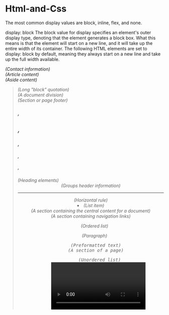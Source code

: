 # Html-and-Css
The most common display values are block, inline, flex, and none.

display: block
The block value for display specifies an element's outer display type, denoting that the element generates a block box. What this means is that the element will start on a new line, and it will take up the entire width of its container. The following HTML elements are set to display: block by default, meaning they always start on a new line and take up the full width available.

<address> (Contact information)
<article> (Article content)
<aside> (Aside content)
<blockquote> (Long "block" quotation)
<div> (A document division)
<footer> (Section or page footer)
<h1>, <h2>, <h3>, <h4>, <h5>, <h6> (Heading elements)
<header> (Groups header information)
<hr> (Horizontal rule)
<li> (List item)
<main> (A section containing the central content for a document)
<nav> (A section containing navigation links)
<ol> (Ordered list)
<p> (Paragraph)
<pre> (Preformatted text)
<section> (A section of a page)
<ul> (Unordered list)
<video> (Video player)
